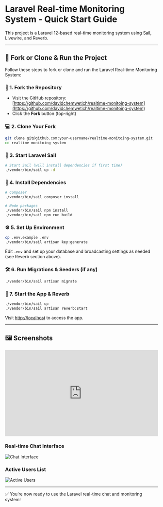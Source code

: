 # Laravel Real-time Monitoring System - Quick Start Guide

This project is a Laravel 12-based real-time monitoring system using Sail, Livewire, and Reverb.

---

## 🔁 Fork or Clone & Run the Project

Follow these steps to fork or clone and run the Laravel Real-time Monitoring System:

### 🔨 1. Fork the Repository

- Visit the GitHub repository: [https://github.com/davidchemwetich/realtime-monitoing-system](https://github.com/davidchemwetich/realtime-monitoing-system)
- Click the **Fork** button (top-right)

### 💻 2. Clone Your Fork

```bash
git clone git@github.com:your-username/realtime-monitoing-system.git
cd realtime-monitoing-system
```

### 🐳 3. Start Laravel Sail

```bash
# Start Sail (will install dependencies if first time)
./vendor/bin/sail up -d
```

### 🧩 4. Install Dependencies

```bash
# Composer
./vendor/bin/sail composer install

# Node packages
./vendor/bin/sail npm install
./vendor/bin/sail npm run build
```

### ⚙️ 5. Set Up Environment

```bash
cp .env.example .env
./vendor/bin/sail artisan key:generate
```

Edit `.env` and set up your database and broadcasting settings as needed (see Reverb section above).

### 🛠 6. Run Migrations & Seeders (if any)

```bash
./vendor/bin/sail artisan migrate
```

### 🚀 7. Start the App & Reverb

```bash
./vendor/bin/sail up
./vendor/bin/sail artisan reverb:start
```

Visit [http://localhost](http://localhost) to access the app.

---

## 🖼️ Screenshots
<div style="padding:56.25% 0 0 0;position:relative;">
  <iframe 
    src="https://player.vimeo.com/video/1107694633?badge=0&autopause=0&player_id=0&app_id=58479&dnt=1" 
    frameborder="0" 
    allow="autoplay; fullscreen; picture-in-picture; clipboard-write; encrypted-media; web-share" 
    referrerpolicy="strict-origin-when-cross-origin" 
    style="position:absolute;top:0;left:0;width:100%;height:100%;" 
    title="344">
  </iframe>
</div>
<script src="https://player.vimeo.com/api/player.js"></script>

### Real-time Chat Interface

![Chat Interface](https://imgur.com/5qOlL9f.png)

### Active Users List

![Active Users](https://imgur.com/hcUFvfn.png)

---

✅ You’re now ready to use the Laravel real-time chat and monitoring system!
